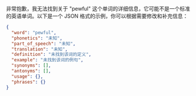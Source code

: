 非常抱歉，我无法找到关于 "pewful" 这个单词的详细信息，它可能不是一个标准的英语单词。以下是一个 JSON 格式的示例，你可以根据需要修改和补充信息：

```json
{
  "word": "pewful",
  "phonetics": "未知",
  "part_of_speech": "未知",
  "translation": "未知",
  "definition": "未找到该词的定义",
  "example": "未找到该词的例句",
  "synonyms": [],
  "antonyms": [],
  "usage": {},
  "phrases": {}
}
```
 
